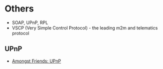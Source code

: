 Others
==

- SOAP, UPnP, RPL
- VSCP (Very Simple Control Protocol) - the leading m2m and telematics protocol

## UPnP

- [Amongst Friends: UPnP](http://learninginternetofthings.com/amongst-friends-upnp/)